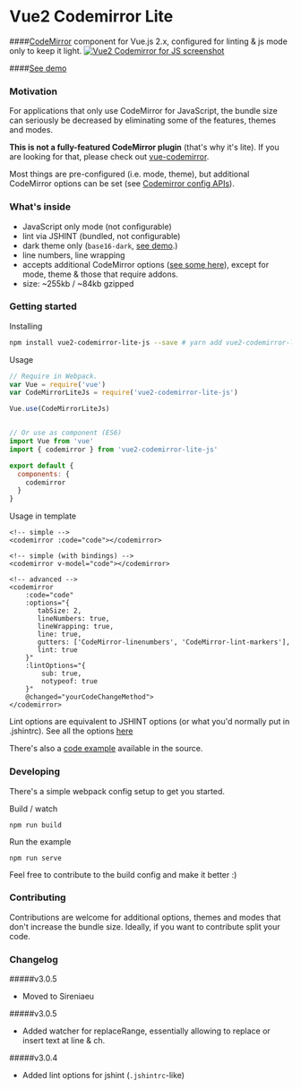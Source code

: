 # Vue2 Codemirror Lite
####[CodeMirror](http://codemirror.net/) component for Vue.js 2.x, configured for linting & js mode only to keep it light. 
<a href="https://sireniaeu.github.io/vue2-codemirror-lite-js"><img src="https://cloud.githubusercontent.com/assets/1515742/21546469/9d452e38-cde7-11e6-8996-758e0ad9ff7c.jpg" alt="Vue2 Codemirror for JS screenshot"/></a>

####[See demo](https://sireniaeu.github.io/vue2-codemirror-lite-js)

### Motivation
For applications that only use CodeMirror for JavaScript, the bundle size can seriously be decreased by eliminating some of the features, themes and modes. 

**This is not a fully-featured CodeMirror plugin** (that's why it's lite). If you are looking for that, please check out [vue-codemirror](https://surmon-china.github.io/vue-codemirror).

Most things are pre-configured (i.e. mode, theme), but additional CodeMirror options can be set (see [Codemirror config APIs](http://codemirror.net/doc/manual.html#config)). 

### What's inside
- JavaScript only mode (not configurable)
- lint via JSHINT (bundled, not configurable)
- dark theme only (`base16-dark`, [see demo](https://sireniaeu.github.io/vue2-codemirror-lite-js).)
- line numbers, line wrapping
- accepts additional CodeMirror options ([see some here](http://codemirror.net/doc/manual.html)), except for mode, theme & those that require addons.
- size: ~255kb / ~84kb gzipped

### Getting started
Installing
``` bash
npm install vue2-codemirror-lite-js --save # yarn add vue2-codemirror-lite-js
```

Usage
``` javascript
// Require in Webpack.
var Vue = require('vue')
var CodeMirrorLiteJs = require('vue2-codemirror-lite-js')

Vue.use(CodeMirrorLiteJs)


// Or use as component (ES6)
import Vue from 'vue'
import { codemirror } from 'vue2-codemirror-lite-js'

export default {
  components: {
    codemirror
  }
}
```


Usage in template
```vue
<!-- simple -->
<codemirror :code="code"></codemirror>

<!-- simple (with bindings) -->
<codemirror v-model="code"></codemirror>

<!-- advanced -->
<codemirror
    :code="code"
    :options="{
       tabSize: 2,
       lineNumbers: true,
       lineWrapping: true,
       line: true,
       gutters: ['CodeMirror-linenumbers', 'CodeMirror-lint-markers'],
       lint: true
    }"
    :lintOptions="{
        sub: true,
        notypeof: true
    }"
    @changed="yourCodeChangeMethod">
</codemirror>
```

Lint options are equivalent to JSHINT options (or what you'd normally put in .jshintrc). See all the options [here](https://github.com/jshint/jshint/blob/master/examples/.jshintrc) 


There's also a [code example](https://github.com/sireniaeu/vue2-codemirror-lite-js/tree/master/demo/index.html) available in the source.

### Developing
There's a simple webpack config setup to get you started. 

Build / watch
```
npm run build
```

Run the example
```
npm run serve
```

Feel free to contribute to the build config and make it better :) 

### Contributing
Contributions are welcome for additional options, themes and modes that don't increase the bundle size. Ideally, if you want to contribute split your code.

### Changelog

#####v3.0.5
- Moved to Sireniaeu

#####v3.0.5
- Added watcher for replaceRange, essentially allowing to replace or insert text at line & ch.

#####v3.0.4 
- Added lint options for jshint (`.jshintrc`-like)
